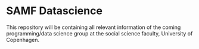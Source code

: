# SAMF Datascience
This repository will be containing all relevant information of the coming programming/data science group at the social science faculty, University of Copenhagen.
